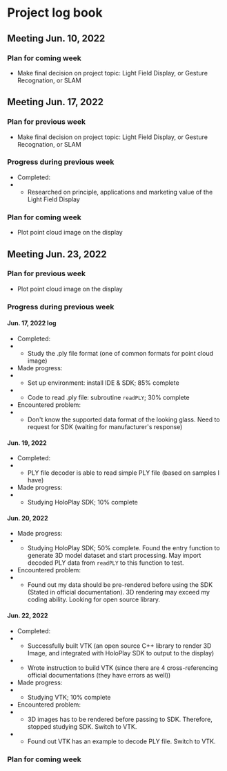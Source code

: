 # Project log book
## Meeting Jun. 10, 2022
### Plan for coming week
- Make final decision on project topic: Light Field Display, or Gesture Recognation, or SLAM

## Meeting Jun. 17, 2022
### Plan for previous week
- Make final decision on project topic: Light Field Display, or Gesture Recognation, or SLAM
### Progress during previous week
- Completed: 
- - Researched on principle, applications and marketing value of the Light Field Display
### Plan for coming week
- Plot point cloud image on the display

## Meeting Jun. 23, 2022
### Plan for previous week
- Plot point cloud image on the display
### Progress during previous week
#### Jun. 17, 2022 log
- Completed: 
- - Study the .ply file format (one of common formats for point cloud image)
- Made progress:
- - Set up environment: install IDE & SDK; 85% complete
- - Code to read .ply file: subroutine `readPLY`; 30% complete
- Encountered problem:
- - Don't know the supported data format of the looking glass. Need to request for SDK (waiting for manufacturer's response)

#### Jun. 19, 2022
- Completed:
- - PLY file decoder is able to read simple PLY file (based on samples I have)
- Made progress:
- - Studying HoloPlay SDK; 10% complete

#### Jun. 20, 2022
- Made progress:
- - Studying HoloPlay SDK; 50% complete. Found the entry function to generate 3D model dataset and start processing. May import decoded PLY data from `readPLY` to this function to test. 
- Encountered problem:
- - Found out my data should be pre-rendered before using the SDK (Stated in official documentation). 3D rendering may exceed my coding ability. Looking for open source library. 

#### Jun. 22, 2022
- Completed:
- - Successfully built VTK (an open source C++ library to render 3D Image, and integrated with HoloPlay SDK to output to the display)
- - Wrote instruction to build VTK (since there are 4 cross-referencing official documentations (they have errors as well))
- Made progress:
- - Studying VTK; 10% complete
- Encountered problem:
- - 3D images has to be rendered before passing to SDK. Therefore, stopped studying SDK. Switch to VTK. 
- - Found out VTK has an example to decode PLY file. Switch to VTK. 

### Plan for coming week